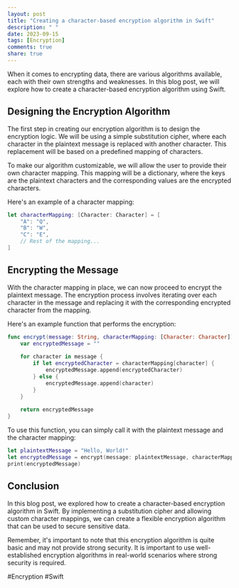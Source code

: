 ```yaml
---
layout: post
title: "Creating a character-based encryption algorithm in Swift"
description: " "
date: 2023-09-15
tags: [Encryption]
comments: true
share: true
---
```


When it comes to encrypting data, there are various algorithms available, each with their own strengths and weaknesses. In this blog post, we will explore how to create a character-based encryption algorithm using Swift.

## Designing the Encryption Algorithm

The first step in creating our encryption algorithm is to design the encryption logic. We will be using a simple substitution cipher, where each character in the plaintext message is replaced with another character. This replacement will be based on a predefined mapping of characters.

To make our algorithm customizable, we will allow the user to provide their own character mapping. This mapping will be a dictionary, where the keys are the plaintext characters and the corresponding values are the encrypted characters.

Here's an example of a character mapping:

```swift
let characterMapping: [Character: Character] = [
    "A": "Q",
    "B": "W",
    "C": "E",
    // Rest of the mapping...
]
```

## Encrypting the Message

With the character mapping in place, we can now proceed to encrypt the plaintext message. The encryption process involves iterating over each character in the message and replacing it with the corresponding encrypted character from the mapping.

Here's an example function that performs the encryption:

```swift
func encrypt(message: String, characterMapping: [Character: Character]) -> String {
    var encryptedMessage = ""
    
    for character in message {
        if let encryptedCharacter = characterMapping[character] {
            encryptedMessage.append(encryptedCharacter)
        } else {
            encryptedMessage.append(character)
        }
    }
    
    return encryptedMessage
}
```

To use this function, you can simply call it with the plaintext message and the character mapping:

```swift
let plaintextMessage = "Hello, World!"
let encryptedMessage = encrypt(message: plaintextMessage, characterMapping: characterMapping)
print(encryptedMessage)
```

## Conclusion

In this blog post, we explored how to create a character-based encryption algorithm in Swift. By implementing a substitution cipher and allowing custom character mappings, we can create a flexible encryption algorithm that can be used to secure sensitive data.

Remember, it's important to note that this encryption algorithm is quite basic and may not provide strong security. It is important to use well-established encryption algorithms in real-world scenarios where strong security is required.

#Encryption #Swift
